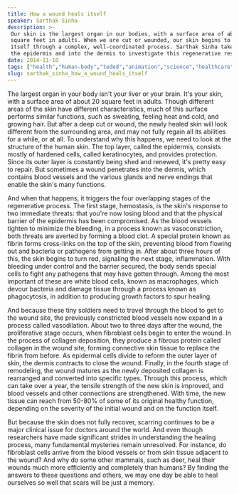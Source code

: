 ```yaml
---
title: How a wound heals itself
speaker: Sarthak Sinha
description: >-
 Our skin is the largest organ in our bodies, with a surface area of about 20
 square feet in adults. When we are cut or wounded, our skin begins to repair
 itself through a complex, well-coordinated process. Sarthak Sinha takes us past
 the epidermis and into the dermis to investigate this regenerative response.
date: 2014-11-10
tags: ["health","human-body","teded","animation","science","healthcare","physiology","health-care","biology"]
slug: sarthak_sinha_how_a_wound_heals_itself
---
```


The largest organ in your body isn't your liver or your brain. It's your skin, with a
surface area of about 20 square feet in adults. Though different areas of the skin have
different characteristics, much of this surface performs similar functions, such as
sweating, feeling heat and cold, and growing hair. But after a deep cut or wound, the
newly healed skin will look different from the surrounding area, and may not fully regain
all its abilities for a while, or at all. To understand why this happens, we need to look
at the structure of the human skin. The top layer, called the epidermis, consists mostly
of hardened cells, called keratinocytes, and provides protection. Since its outer layer is
constantly being shed and renewed, it's pretty easy to repair. But sometimes a wound
penetrates into the dermis, which contains blood vessels and the various glands and nerve
endings that enable the skin's many functions.

And when that happens, it triggers the four overlapping stages of the regenerative
process. The first stage, hemostasis, is the skin's response to two immediate threats:
that you're now losing blood and that the physical barrier of the epidermis has been
compromised. As the blood vessels tighten to minimize the bleeding, in a process known as 
vasoconstriction, both threats are averted by forming a blood clot. A special protein
known as fibrin forms cross-links on the top of the skin, preventing blood from flowing
out and bacteria or pathogens from getting in. After about three hours of this, the skin
begins to turn red, signaling the next stage, inflammation. With bleeding under control
and the barrier secured, the body sends special cells to fight any pathogens that may have
gotten through. Among the most important of these are white blood cells, known as
macrophages, which devour bacteria and damage tissue through a process known as
phagocytosis, in addition to producing growth factors to spur healing.

And because these tiny soldiers need to travel through the blood to get to the wound
site, the previously constricted blood vessels now expand in a process called
vasodilation. About two to three days after the wound, the proliferative stage occurs,
when fibroblast cells begin to enter the wound. In the process of collagen deposition,
they produce a fibrous protein called collagen in the wound site, forming connective skin
tissue to replace the fibrin from before. As epidermal cells divide to reform the outer
layer of skin, the dermis contracts to close the wound. Finally, in the fourth stage of
remodeling, the wound matures as the newly deposited collagen is rearranged and converted
into specific types. Through this process, which can take over a year, the tensile
strength of the new skin is improved, and blood vessels and other connections are
strengthened. With time, the new tissue can reach from 50-80% of some of its original
healthy function, depending on the severity of the initial wound and on the function
itself.

But because the skin does not fully recover, scarring continues to be a major clinical
issue for doctors around the world. And even though researchers have made significant
strides in understanding the healing process, many fundamental mysteries remain
unresolved. For instance, do fibroblast cells arrive from the blood vessels or from skin
tissue adjacent to the wound? And why do some other mammals, such as deer, heal their
wounds much more efficiently and completely than humans? By finding the answers to these
questions and others, we may one day be able to heal ourselves so well that scars will be
just a memory.

<!--
ad_duration=0
event="TED-Ed"
external_start_time=0
intro_duration=0
is_subtitle_required="False"
is_talk_featured="False"
language="en"
language_swap="False"
native_language="en"
number_of_related_talks=6
number_of_speakers=1
number_of_subtitled_videos=0
number_of_tags=9
number_of_talk_download_languages=20
number_of_talk_more_resources=0
number_of_talk_recommendations=0
number_of_talks_take_actions=0
post_ad_duration=0
published_timestamp="2019-03-15 17:08:12"
recording_date="2014-11-10"
speaker_is_published=0
speaker_name="Sarthak Sinha"
talk_name="How a wound heals itself"
talks_tags=["health","human-body","teded","animation","science","healthcare","physiology","health-care","biology"]
url_photo_talk="https://s3.amazonaws.com/talkstar-photos/uploads/234c1894-bb62-4737-a648-a807c5cb7e50/118_heal.jpg"
url_webpage="https://www.ted.com/talks/sarthak_sinha_how_a_wound_heals_itself"
video_type_name="TED-Ed Original"
-->